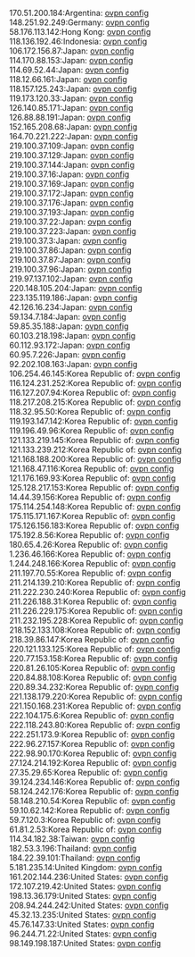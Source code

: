 170.51.200.184:Argentina: [ovpn config](vpn/170_51_200_184.ovpn)  
148.251.92.249:Germany: [ovpn config](vpn/148_251_92_249.ovpn)  
58.176.113.142:Hong Kong: [ovpn config](vpn/58_176_113_142.ovpn)  
118.136.192.46:Indonesia: [ovpn config](vpn/118_136_192_46.ovpn)  
106.172.156.87:Japan: [ovpn config](vpn/106_172_156_87.ovpn)  
114.170.88.153:Japan: [ovpn config](vpn/114_170_88_153.ovpn)  
114.69.52.44:Japan: [ovpn config](vpn/114_69_52_44.ovpn)  
118.12.66.161:Japan: [ovpn config](vpn/118_12_66_161.ovpn)  
118.157.125.243:Japan: [ovpn config](vpn/118_157_125_243.ovpn)  
119.173.120.33:Japan: [ovpn config](vpn/119_173_120_33.ovpn)  
126.140.85.171:Japan: [ovpn config](vpn/126_140_85_171.ovpn)  
126.88.88.191:Japan: [ovpn config](vpn/126_88_88_191.ovpn)  
152.165.208.68:Japan: [ovpn config](vpn/152_165_208_68.ovpn)  
164.70.221.222:Japan: [ovpn config](vpn/164_70_221_222.ovpn)  
219.100.37.109:Japan: [ovpn config](vpn/219_100_37_109.ovpn)  
219.100.37.129:Japan: [ovpn config](vpn/219_100_37_129.ovpn)  
219.100.37.144:Japan: [ovpn config](vpn/219_100_37_144.ovpn)  
219.100.37.16:Japan: [ovpn config](vpn/219_100_37_16.ovpn)  
219.100.37.169:Japan: [ovpn config](vpn/219_100_37_169.ovpn)  
219.100.37.172:Japan: [ovpn config](vpn/219_100_37_172.ovpn)  
219.100.37.176:Japan: [ovpn config](vpn/219_100_37_176.ovpn)  
219.100.37.193:Japan: [ovpn config](vpn/219_100_37_193.ovpn)  
219.100.37.22:Japan: [ovpn config](vpn/219_100_37_22.ovpn)  
219.100.37.223:Japan: [ovpn config](vpn/219_100_37_223.ovpn)  
219.100.37.3:Japan: [ovpn config](vpn/219_100_37_3.ovpn)  
219.100.37.86:Japan: [ovpn config](vpn/219_100_37_86.ovpn)  
219.100.37.87:Japan: [ovpn config](vpn/219_100_37_87.ovpn)  
219.100.37.96:Japan: [ovpn config](vpn/219_100_37_96.ovpn)  
219.97.137.102:Japan: [ovpn config](vpn/219_97_137_102.ovpn)  
220.148.105.204:Japan: [ovpn config](vpn/220_148_105_204.ovpn)  
223.135.119.186:Japan: [ovpn config](vpn/223_135_119_186.ovpn)  
42.126.16.234:Japan: [ovpn config](vpn/42_126_16_234.ovpn)  
59.134.7.184:Japan: [ovpn config](vpn/59_134_7_184.ovpn)  
59.85.35.188:Japan: [ovpn config](vpn/59_85_35_188.ovpn)  
60.103.218.198:Japan: [ovpn config](vpn/60_103_218_198.ovpn)  
60.112.93.172:Japan: [ovpn config](vpn/60_112_93_172.ovpn)  
60.95.7.226:Japan: [ovpn config](vpn/60_95_7_226.ovpn)  
92.202.108.163:Japan: [ovpn config](vpn/92_202_108_163.ovpn)  
106.254.46.145:Korea Republic of: [ovpn config](vpn/106_254_46_145.ovpn)  
116.124.231.252:Korea Republic of: [ovpn config](vpn/116_124_231_252.ovpn)  
116.127.207.94:Korea Republic of: [ovpn config](vpn/116_127_207_94.ovpn)  
118.217.208.215:Korea Republic of: [ovpn config](vpn/118_217_208_215.ovpn)  
118.32.95.50:Korea Republic of: [ovpn config](vpn/118_32_95_50.ovpn)  
119.193.147.142:Korea Republic of: [ovpn config](vpn/119_193_147_142.ovpn)  
119.196.49.96:Korea Republic of: [ovpn config](vpn/119_196_49_96.ovpn)  
121.133.219.145:Korea Republic of: [ovpn config](vpn/121_133_219_145.ovpn)  
121.133.239.212:Korea Republic of: [ovpn config](vpn/121_133_239_212.ovpn)  
121.168.188.200:Korea Republic of: [ovpn config](vpn/121_168_188_200.ovpn)  
121.168.47.116:Korea Republic of: [ovpn config](vpn/121_168_47_116.ovpn)  
121.176.169.93:Korea Republic of: [ovpn config](vpn/121_176_169_93.ovpn)  
125.128.217.153:Korea Republic of: [ovpn config](vpn/125_128_217_153.ovpn)  
14.44.39.156:Korea Republic of: [ovpn config](vpn/14_44_39_156.ovpn)  
175.114.254.148:Korea Republic of: [ovpn config](vpn/175_114_254_148.ovpn)  
175.115.171.167:Korea Republic of: [ovpn config](vpn/175_115_171_167.ovpn)  
175.126.156.183:Korea Republic of: [ovpn config](vpn/175_126_156_183.ovpn)  
175.192.8.56:Korea Republic of: [ovpn config](vpn/175_192_8_56.ovpn)  
180.65.4.26:Korea Republic of: [ovpn config](vpn/180_65_4_26.ovpn)  
1.236.46.166:Korea Republic of: [ovpn config](vpn/1_236_46_166.ovpn)  
1.244.248.166:Korea Republic of: [ovpn config](vpn/1_244_248_166.ovpn)  
211.197.70.55:Korea Republic of: [ovpn config](vpn/211_197_70_55.ovpn)  
211.214.139.210:Korea Republic of: [ovpn config](vpn/211_214_139_210.ovpn)  
211.222.230.240:Korea Republic of: [ovpn config](vpn/211_222_230_240.ovpn)  
211.226.188.31:Korea Republic of: [ovpn config](vpn/211_226_188_31.ovpn)  
211.226.229.175:Korea Republic of: [ovpn config](vpn/211_226_229_175.ovpn)  
211.232.195.228:Korea Republic of: [ovpn config](vpn/211_232_195_228.ovpn)  
218.152.133.108:Korea Republic of: [ovpn config](vpn/218_152_133_108.ovpn)  
218.39.86.147:Korea Republic of: [ovpn config](vpn/218_39_86_147.ovpn)  
220.121.133.125:Korea Republic of: [ovpn config](vpn/220_121_133_125.ovpn)  
220.77.153.158:Korea Republic of: [ovpn config](vpn/220_77_153_158.ovpn)  
220.81.26.105:Korea Republic of: [ovpn config](vpn/220_81_26_105.ovpn)  
220.84.88.108:Korea Republic of: [ovpn config](vpn/220_84_88_108.ovpn)  
220.89.34.232:Korea Republic of: [ovpn config](vpn/220_89_34_232.ovpn)  
221.138.179.220:Korea Republic of: [ovpn config](vpn/221_138_179_220.ovpn)  
221.150.168.231:Korea Republic of: [ovpn config](vpn/221_150_168_231.ovpn)  
222.104.175.6:Korea Republic of: [ovpn config](vpn/222_104_175_6.ovpn)  
222.118.243.80:Korea Republic of: [ovpn config](vpn/222_118_243_80.ovpn)  
222.251.173.9:Korea Republic of: [ovpn config](vpn/222_251_173_9.ovpn)  
222.96.27.157:Korea Republic of: [ovpn config](vpn/222_96_27_157.ovpn)  
222.98.90.170:Korea Republic of: [ovpn config](vpn/222_98_90_170.ovpn)  
27.124.214.192:Korea Republic of: [ovpn config](vpn/27_124_214_192.ovpn)  
27.35.29.65:Korea Republic of: [ovpn config](vpn/27_35_29_65.ovpn)  
39.124.234.146:Korea Republic of: [ovpn config](vpn/39_124_234_146.ovpn)  
58.124.242.176:Korea Republic of: [ovpn config](vpn/58_124_242_176.ovpn)  
58.148.210.54:Korea Republic of: [ovpn config](vpn/58_148_210_54.ovpn)  
59.10.62.142:Korea Republic of: [ovpn config](vpn/59_10_62_142.ovpn)  
59.7.120.3:Korea Republic of: [ovpn config](vpn/59_7_120_3.ovpn)  
61.81.2.53:Korea Republic of: [ovpn config](vpn/61_81_2_53.ovpn)  
114.34.182.38:Taiwan: [ovpn config](vpn/114_34_182_38.ovpn)  
182.53.3.196:Thailand: [ovpn config](vpn/182_53_3_196.ovpn)  
184.22.39.101:Thailand: [ovpn config](vpn/184_22_39_101.ovpn)  
5.181.235.14:United Kingdom: [ovpn config](vpn/5_181_235_14.ovpn)  
161.202.144.236:United States: [ovpn config](vpn/161_202_144_236.ovpn)  
172.107.219.42:United States: [ovpn config](vpn/172_107_219_42.ovpn)  
198.13.36.179:United States: [ovpn config](vpn/198_13_36_179.ovpn)  
208.94.244.242:United States: [ovpn config](vpn/208_94_244_242.ovpn)  
45.32.13.235:United States: [ovpn config](vpn/45_32_13_235.ovpn)  
45.76.147.33:United States: [ovpn config](vpn/45_76_147_33.ovpn)  
96.244.71.22:United States: [ovpn config](vpn/96_244_71_22.ovpn)  
98.149.198.187:United States: [ovpn config](vpn/98_149_198_187.ovpn)  
